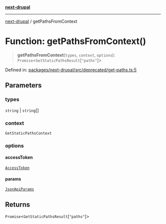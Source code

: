 [**next-drupal**](../README.md)

---

[next-drupal](../globals.md) / getPathsFromContext

# Function: getPathsFromContext()

> **getPathsFromContext**(`types`, `context`, `options`): `Promise`\<`GetStaticPathsResult`\[`"paths"`\]\>

Defined in: [packages/next-drupal/src/deprecated/get-paths.ts:5](https://github.com/chapter-three/next-drupal/blob/e9ce3be1c38aebdcd2cc8c7ae8d8fa2dab7f46bf/packages/next-drupal/src/deprecated/get-paths.ts#L5)

## Parameters

### types

`string` | `string`[]

### context

`GetStaticPathsContext`

### options

#### accessToken

[`AccessToken`](../interfaces/AccessToken.md)

#### params

[`JsonApiParams`](../type-aliases/JsonApiParams.md)

## Returns

`Promise`\<`GetStaticPathsResult`\[`"paths"`\]\>

